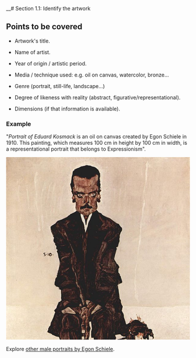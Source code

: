 __# Section 1.1: Identify the artwork

## Points to be covered

* Artwork's title.

* Name of artist.

* Year of origin / artistic period.

* Media / technique used: e.g. oil on canvas, watercolor, bronze...

* Genre (portrait, still-life, landscape...)

* Degree of likeness with reality (abstract, figurative/representational).

* Dimensions (if that information is available).



### Example

"_Portrait of Eduard Kosmack_ is an oil on canvas created by Egon Schiele in 1910. This painting, which measures 100 cm in height by 100 cm in width, is a representational portrait that belongs to Expressionism".

![](/assets/605px-Egon_Schiele_061.jpg)


Explore [other male portraits by Egon Schiele](https://commons.wikimedia.org/wiki/Male_Portraits_by_Egon_Schiele). 



